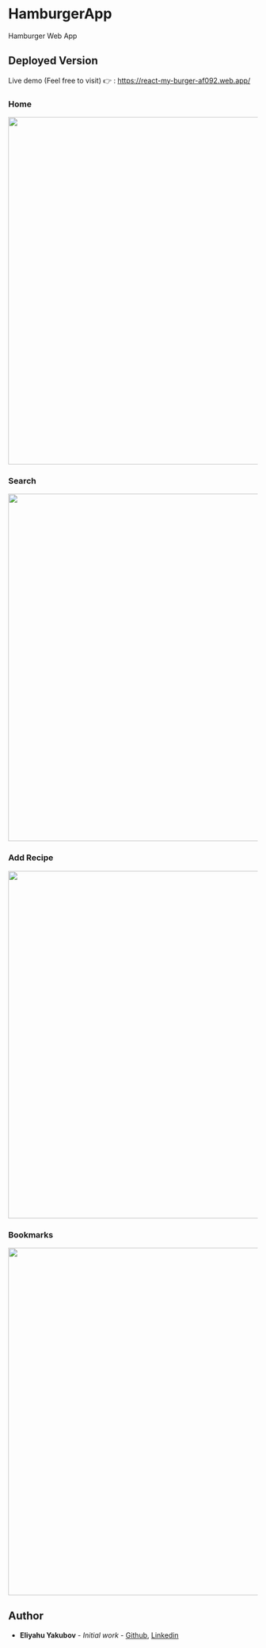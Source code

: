 # HamburgerApp
Hamburger Web App

## Deployed Version

Live demo (Feel free to visit) 👉 : https://react-my-burger-af092.web.app/

### Home

<img src="https://github.com/EliYakubov7/HamburgerApp/blob/main/screenshots/home_page.png" width="700">

### Search

<img src="https://github.com/EliYakubov7/HamburgerApp/blob/main/screenshots/login_signup.png" width="700">

### Add Recipe

<img src="https://github.com/EliYakubov7/HamburgerApp/blob/main/screenshots/order.png" width="700">

### Bookmarks

<img src="https://github.com/EliYakubov7/HamburgerApp/blob/main/screenshots/all_orders.png" width="700">

## Author

* **Eliyahu Yakubov** - *Initial work* - [Github](https://github.com/EliYakubov7), [Linkedin](https://www.linkedin.com/in/eli-yakubov-961908173)
